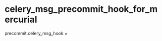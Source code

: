 celery_msg_precommit_hook_for_mercurial
=======================================
precommit.celery_msg_hook = 
